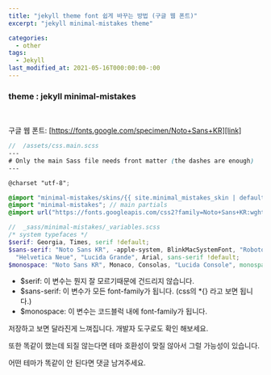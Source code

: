```yaml
---
title: "jekyll theme font 쉽게 바꾸는 방법 (구글 웹 폰트)"
excerpt: "jekyll minimal-mistakes theme"

categories:
  - other
tags:
  - Jekyll
last_modified_at: 2021-05-16T000:00:00-:00
---
```


### theme : jekyll minimal-mistakes

<br />

구글 웹 폰트: [https://fonts.google.com/specimen/Noto+Sans+KR][link]

[link]: https://fonts.google.com/specimen/Noto+Sans+KR "Go"

```scss
//  /assets/css.main.scss
---
# Only the main Sass file needs front matter (the dashes are enough)
---

@charset "utf-8";

@import "minimal-mistakes/skins/{{ site.minimal_mistakes_skin | default: 'default' }}"; // skin
@import "minimal-mistakes"; // main partials
@import url("https://fonts.googleapis.com/css2?family=Noto+Sans+KR:wght@100;300;400;500;700;900&display=swap"); // 이 부분 복사 붙혀넣기
```

```scss
//  _sass/minimal-mistakes/_variables.scss
/* system typefaces */
$serif: Georgia, Times, serif !default;
$sans-serif: "Noto Sans KR", -apple-system, BlinkMacSystemFont, "Roboto", "Segoe UI",
  "Helvetica Neue", "Lucida Grande", Arial, sans-serif !default;
$monospace: "Noto Sans KR", Monaco, Consolas, "Lucida Console", monospace !default;
```

- $serif: 이 변수는 뭔지 잘 모르기때문에 건드리지 않습니다.
- $sans-serif: 이 변수가 모든 font-family가 됩니다. (css의 \*{} 라고 보면 됩니다.)
- $monospace: 이 변수는 코드블럭 내에 font-family가 됩니다.

저장하고 보면 달라진게 느껴집니다. 개발자 도구로도 확인 해보세요.

또한 똑같이 했는데 되질 않는다면 테마 호환성이 맞질 않아서 그럴 가능성이 있습니다.

어떤 테마가 똑같이 안 된다면 댓글 남겨주세요.
